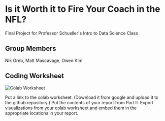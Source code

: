 # Is it Worth it to Fire Your Coach in the NFL?
Final Project for Professor Schueller's Intro to Data Science Class



## Group Members
Nik Greb, Matt Mascavage, Owen Kim

## Coding Worksheet

![Colab Worksheet]([ttps://github.com/nikgreb/NFLFirings/blob/783adf0d989ee371a8b2313a0f4daec6a561c964/Data_Science_Final_Project.ipynb])


Put a link to the colab worksheet. (Download it from google and upload it to the github repository.)
Put the contents of your report from Part II.
Export visualizations from your colab worksheet and embed them in the appropriate locations in your report.






















